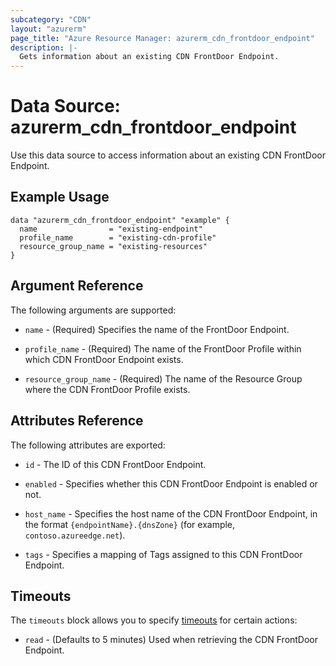 ```yaml
---
subcategory: "CDN"
layout: "azurerm"
page_title: "Azure Resource Manager: azurerm_cdn_frontdoor_endpoint"
description: |-
  Gets information about an existing CDN FrontDoor Endpoint.
---
```


# Data Source: azurerm_cdn_frontdoor_endpoint

Use this data source to access information about an existing CDN FrontDoor Endpoint.

## Example Usage

```hcl
data "azurerm_cdn_frontdoor_endpoint" "example" {
  name                = "existing-endpoint"
  profile_name        = "existing-cdn-profile"
  resource_group_name = "existing-resources"
}
```

## Argument Reference

The following arguments are supported:

* `name` - (Required) Specifies the name of the FrontDoor Endpoint.

* `profile_name` - (Required) The name of the FrontDoor Profile within which CDN FrontDoor Endpoint exists.

* `resource_group_name` - (Required) The name of the Resource Group where the CDN FrontDoor Profile exists.

## Attributes Reference

The following attributes are exported:

* `id` - The ID of this CDN FrontDoor Endpoint.

* `enabled` - Specifies whether this CDN FrontDoor Endpoint is enabled or not.

* `host_name` - Specifies the host name of the CDN FrontDoor Endpoint, in the format `{endpointName}.{dnsZone}` (for example, `contoso.azureedge.net`).

* `tags` - Specifies a mapping of Tags assigned to this CDN FrontDoor Endpoint.

## Timeouts

The `timeouts` block allows you to specify [timeouts](https://www.terraform.io/docs/configuration/resources.html#timeouts) for certain actions:

* `read` - (Defaults to 5 minutes) Used when retrieving the CDN FrontDoor Endpoint.
